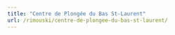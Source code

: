 ```yaml
---
title: "Centre de Plongée du Bas St-Laurent"
url: /rimouski/centre-de-plongee-du-bas-st-laurent/
---
```

